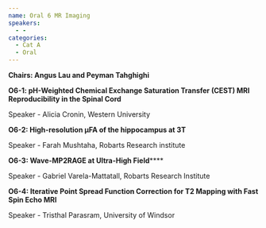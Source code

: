 ```yaml
---
name: Oral 6 MR Imaging
speakers:
  - -
categories:
  - Cat A
  - Oral
---
```


**Chairs: Angus Lau and Peyman Tahghighi**

**O6-1: pH-Weighted Chemical Exchange Saturation Transfer (CEST) MRI Reproducibility in the Spinal Cord**

Speaker - Alicia Cronin, Western University

**O6-2: High-resolution µFA of the hippocampus at 3T**

Speaker - Farah Mushtaha, Robarts Research institute

**O6-3: Wave-MP2RAGE at Ultra-High Field******

Speaker - Gabriel Varela-Mattatall, Robarts Research Institute

**O6-4: Iterative Point Spread Function Correction for T2 Mapping with Fast Spin Echo MRI**

Speaker - Tristhal Parasram, University of Windsor

